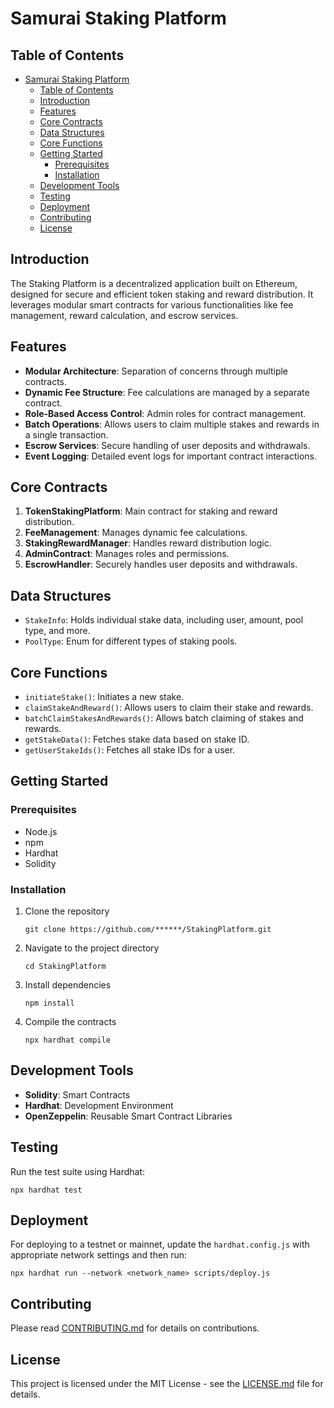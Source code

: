 # Samurai Staking Platform

## Table of Contents

- [Samurai Staking Platform](#samurai-staking-platform)
  - [Table of Contents](#table-of-contents)
  - [Introduction](#introduction)
  - [Features](#features)
  - [Core Contracts](#core-contracts)
  - [Data Structures](#data-structures)
  - [Core Functions](#core-functions)
  - [Getting Started](#getting-started)
    - [Prerequisites](#prerequisites)
    - [Installation](#installation)
  - [Development Tools](#development-tools)
  - [Testing](#testing)
  - [Deployment](#deployment)
  - [Contributing](#contributing)
  - [License](#license)

## Introduction

The Staking Platform is a decentralized application built on Ethereum, designed for secure and efficient token staking and reward distribution. It leverages modular smart contracts for various functionalities like fee management, reward calculation, and escrow services.

## Features

- **Modular Architecture**: Separation of concerns through multiple contracts.
- **Dynamic Fee Structure**: Fee calculations are managed by a separate contract.
- **Role-Based Access Control**: Admin roles for contract management.
- **Batch Operations**: Allows users to claim multiple stakes and rewards in a single transaction.
- **Escrow Services**: Secure handling of user deposits and withdrawals.
- **Event Logging**: Detailed event logs for important contract interactions.

## Core Contracts

1. **TokenStakingPlatform**: Main contract for staking and reward distribution.
2. **FeeManagement**: Manages dynamic fee calculations.
3. **StakingRewardManager**: Handles reward distribution logic.
4. **AdminContract**: Manages roles and permissions.
5. **EscrowHandler**: Securely handles user deposits and withdrawals.

## Data Structures

- `StakeInfo`: Holds individual stake data, including user, amount, pool type, and more.
- `PoolType`: Enum for different types of staking pools.

## Core Functions

- `initiateStake()`: Initiates a new stake.
- `claimStakeAndReward()`: Allows users to claim their stake and rewards.
- `batchClaimStakesAndRewards()`: Allows batch claiming of stakes and rewards.
- `getStakeData()`: Fetches stake data based on stake ID.
- `getUserStakeIds()`: Fetches all stake IDs for a user.

## Getting Started

### Prerequisites

- Node.js
- npm
- Hardhat
- Solidity

### Installation

1. Clone the repository
   ```
   git clone https://github.com/******/StakingPlatform.git
   ```
   
2. Navigate to the project directory
   ```
   cd StakingPlatform
   ```
   
3. Install dependencies
   ```
   npm install
   ```

4. Compile the contracts
   ```
   npx hardhat compile
   ```

## Development Tools

- **Solidity**: Smart Contracts
- **Hardhat**: Development Environment
- **OpenZeppelin**: Reusable Smart Contract Libraries

## Testing

Run the test suite using Hardhat:

```
npx hardhat test
```

## Deployment

For deploying to a testnet or mainnet, update the `hardhat.config.js` with appropriate network settings and then run:

```
npx hardhat run --network <network_name> scripts/deploy.js
```

## Contributing

Please read [CONTRIBUTING.md](CONTRIBUTING.md) for details on contributions.

## License

This project is licensed under the MIT License - see the [LICENSE.md](LICENSE.md) file for details.
